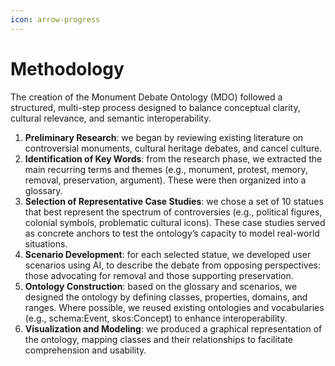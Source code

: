 ```yaml
---
icon: arrow-progress
---
```


# Methodology

The creation of the Monument Debate Ontology (MDO) followed a structured, multi-step process designed to balance conceptual clarity, cultural relevance, and semantic interoperability.

1. **Preliminary Research**: we began by reviewing existing literature on controversial monuments, cultural heritage debates, and cancel culture.
2. **Identification of Key Words**: from the research phase, we extracted the main recurring terms and themes (e.g., monument, protest, memory, removal, preservation, argument). These were then organized into a glossary.
3. **Selection of Representative Case Studies**: we chose a set of 10 statues that best represent the spectrum of controversies (e.g., political figures, colonial symbols, problematic cultural icons). These case studies served as concrete anchors to test the ontology’s capacity to model real-world situations.
4. **Scenario Development**: for each selected statue, we developed user scenarios using AI, to describe the debate from opposing perspectives: those advocating for removal and those supporting preservation.
5. **Ontology Construction**: based on the glossary and scenarios, we designed the ontology by defining classes, properties, domains, and ranges. Where possible, we reused existing ontologies and vocabularies (e.g., schema:Event, skos:Concept) to enhance interoperability.
6. **Visualization and Modeling**: we produced a graphical representation of the ontology, mapping classes and their relationships to facilitate comprehension and usability.

